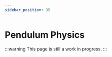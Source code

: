 ```yaml
---
sidebar_position: 35
---
```


# Pendulum Physics

:::warning
This page is still a work in progress.
:::